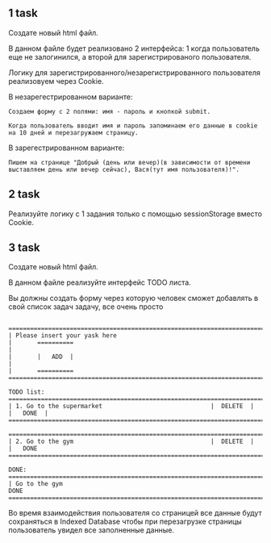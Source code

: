 ## 1 task

Создате новый html файл.
 
В данном файле будет реализовано 2 интерфейса: 1 когда пользователь еще не залогинился, а второй для зарегистрированого пользователя.

Логику для зарегистрированного/незарегистрированного пользователя реализовуем через Cookie.

В незарегестрированном варианте: 

    Создаем форму с 2 полями: имя - пароль и кнопкой submit.
    
    Когда пользователь вводит имя и пароль запоминаем его данные в cookie на 10 дней и перезагружаем страницу.

В зарегестрированном варианте: 

    Пишем на странице "Добрый (день или вечер)(в зависимости от времени выставляем день или вечер сейчас), Вася(тут имя пользователя)!".
    

## 2 task

Реализуйте логику с 1 задания только с помощью sessionStorage вместо Cookie.

## 3 task

Создате новый html файл.
 
В данном файле реализуйте интерфейс TODO листа. 

Вы должны создать форму через которую человек сможет добавлять в свой список задач задачу, все очень просто 

```

=================================================================================    
| Please insert your yask here                                                  |       ==========
|                                                                               |       |   ADD  |
|                                                                               |       ==========
=================================================================================

TODO list:
=================================================================================
| 1. Go to the supermarket                              |  DELETE  |  |   DONE  |
=================================================================================

=================================================================================
| 2. Go to the gym                                      |  DELETE  |  |   DONE  =================================================================================

DONE:
=================================================================================
| Go to the gym                                                              DONE
=================================================================================
```

Во время взаимодействия пользователя со страницей все данные будут сохраняться в Indexed Database чтобы при перезагрузке страницы пользователь увидел все заполненные данные.
